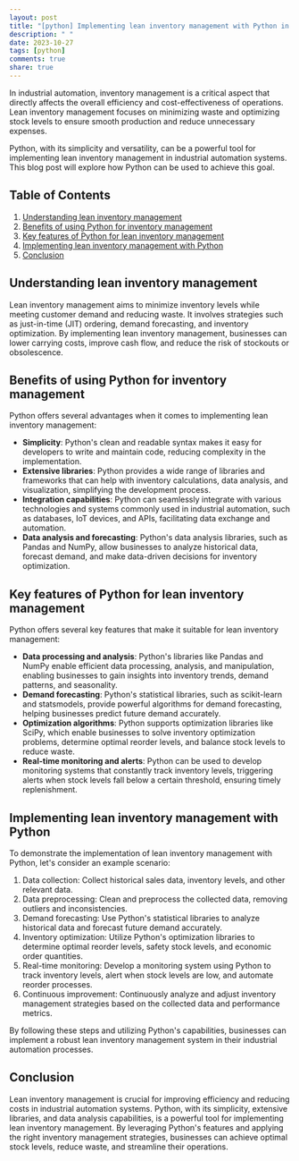 ```yaml
---
layout: post
title: "[python] Implementing lean inventory management with Python in industrial automation"
description: " "
date: 2023-10-27
tags: [python]
comments: true
share: true
---
```


In industrial automation, inventory management is a critical aspect that directly affects the overall efficiency and cost-effectiveness of operations. Lean inventory management focuses on minimizing waste and optimizing stock levels to ensure smooth production and reduce unnecessary expenses.

Python, with its simplicity and versatility, can be a powerful tool for implementing lean inventory management in industrial automation systems. This blog post will explore how Python can be used to achieve this goal.

## Table of Contents
1. [Understanding lean inventory management](#understanding-lean-inventory-management)
2. [Benefits of using Python for inventory management](#benefits-of-using-python-for-inventory-management)
3. [Key features of Python for lean inventory management](#key-features-of-python-for-lean-inventory-management)
4. [Implementing lean inventory management with Python](#implementing-lean-inventory-management-with-python)
5. [Conclusion](#conclusion)

## Understanding lean inventory management
Lean inventory management aims to minimize inventory levels while meeting customer demand and reducing waste. It involves strategies such as just-in-time (JIT) ordering, demand forecasting, and inventory optimization. By implementing lean inventory management, businesses can lower carrying costs, improve cash flow, and reduce the risk of stockouts or obsolescence.

## Benefits of using Python for inventory management
Python offers several advantages when it comes to implementing lean inventory management:

- **Simplicity**: Python's clean and readable syntax makes it easy for developers to write and maintain code, reducing complexity in the implementation.
- **Extensive libraries**: Python provides a wide range of libraries and frameworks that can help with inventory calculations, data analysis, and visualization, simplifying the development process.
- **Integration capabilities**: Python can seamlessly integrate with various technologies and systems commonly used in industrial automation, such as databases, IoT devices, and APIs, facilitating data exchange and automation.
- **Data analysis and forecasting**: Python's data analysis libraries, such as Pandas and NumPy, allow businesses to analyze historical data, forecast demand, and make data-driven decisions for inventory optimization.

## Key features of Python for lean inventory management
Python offers several key features that make it suitable for lean inventory management:

- **Data processing and analysis**: Python's libraries like Pandas and NumPy enable efficient data processing, analysis, and manipulation, enabling businesses to gain insights into inventory trends, demand patterns, and seasonality.
- **Demand forecasting**: Python's statistical libraries, such as scikit-learn and statsmodels, provide powerful algorithms for demand forecasting, helping businesses predict future demand accurately.
- **Optimization algorithms**: Python supports optimization libraries like SciPy, which enable businesses to solve inventory optimization problems, determine optimal reorder levels, and balance stock levels to reduce waste.
- **Real-time monitoring and alerts**: Python can be used to develop monitoring systems that constantly track inventory levels, triggering alerts when stock levels fall below a certain threshold, ensuring timely replenishment.

## Implementing lean inventory management with Python
To demonstrate the implementation of lean inventory management with Python, let's consider an example scenario:

1. Data collection: Collect historical sales data, inventory levels, and other relevant data.
2. Data preprocessing: Clean and preprocess the collected data, removing outliers and inconsistencies.
3. Demand forecasting: Use Python's statistical libraries to analyze historical data and forecast future demand accurately.
4. Inventory optimization: Utilize Python's optimization libraries to determine optimal reorder levels, safety stock levels, and economic order quantities.
5. Real-time monitoring: Develop a monitoring system using Python to track inventory levels, alert when stock levels are low, and automate reorder processes.
6. Continuous improvement: Continuously analyze and adjust inventory management strategies based on the collected data and performance metrics.

By following these steps and utilizing Python's capabilities, businesses can implement a robust lean inventory management system in their industrial automation processes.

## Conclusion
Lean inventory management is crucial for improving efficiency and reducing costs in industrial automation systems. Python, with its simplicity, extensive libraries, and data analysis capabilities, is a powerful tool for implementing lean inventory management. By leveraging Python's features and applying the right inventory management strategies, businesses can achieve optimal stock levels, reduce waste, and streamline their operations.